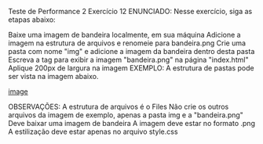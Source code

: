 Teste de Performance 2
Exercício 12
ENUNCIADO:
Nesse exercício, siga as etapas abaixo:

Baixe uma imagem de bandeira localmente, em sua máquina
Adicione a imagem na estrutura de arquivos e renomeie para bandeira.png
Crie uma pasta com nome "img" e adicione a imagem da bandeira dentro desta pasta
Escreva a tag para exibir a imagem "bandeira.png" na página "index.html"
Aplique 200px de largura na imagem
EXEMPLO:
A estrutura de pastas pode ser vista na imagem abaixo.

[image](tp12.png)

OBSERVAÇÕES:
A estrutura de arquivos é o Files
Não crie os outros arquivos da imagem de exemplo, apenas a pasta img e a "bandeira.png"
Deve baixar uma imagem de bandeira
A imagem deve estar no formato .png
A estilização deve estar apenas no arquivo style.css